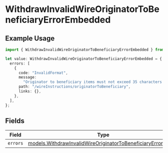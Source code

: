 # WithdrawInvalidWireOriginatorToBeneficiaryErrorEmbedded

## Example Usage

```typescript
import { WithdrawInvalidWireOriginatorToBeneficiaryErrorEmbedded } from "dwolla-typescript/models";

let value: WithdrawInvalidWireOriginatorToBeneficiaryErrorEmbedded = {
  errors: [
    {
      code: "InvalidFormat",
      message:
        "Originator to beneficiary items must not exceed 35 characters and contain only alphanumeric, white space, '.' or '#' characters.",
      path: "/wireInstructions/originatorToBeneficiary",
      links: {},
    },
  ],
};
```

## Fields

| Field                                                                                                                              | Type                                                                                                                               | Required                                                                                                                           | Description                                                                                                                        |
| ---------------------------------------------------------------------------------------------------------------------------------- | ---------------------------------------------------------------------------------------------------------------------------------- | ---------------------------------------------------------------------------------------------------------------------------------- | ---------------------------------------------------------------------------------------------------------------------------------- |
| `errors`                                                                                                                           | [models.WithdrawInvalidWireOriginatorToBeneficiaryErrorError](../models/withdrawinvalidwireoriginatortobeneficiaryerrorerror.md)[] | :heavy_minus_sign:                                                                                                                 | N/A                                                                                                                                |